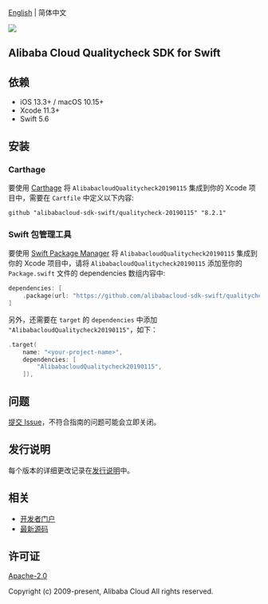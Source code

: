 [English](README.md) | 简体中文

![](https://aliyunsdk-pages.alicdn.com/icons/AlibabaCloud.svg)

## Alibaba Cloud Qualitycheck SDK for Swift

## 依赖

- iOS 13.3+ / macOS 10.15+
- Xcode 11.3+
- Swift 5.6

## 安装

### Carthage

要使用 [Carthage](https://github.com/Carthage/Carthage) 将 `AlibabacloudQualitycheck20190115` 集成到你的 Xcode 项目中，需要在 `Cartfile` 中定义以下内容:

```ogdl
github "alibabacloud-sdk-swift/qualitycheck-20190115" "8.2.1"
```

### Swift 包管理工具

要使用 [Swift Package Manager](https://swift.org/package-manager/) 将 `AlibabacloudQualitycheck20190115` 集成到你的 Xcode 项目中，请将 `AlibabacloudQualitycheck20190115` 添加至你的 `Package.swift` 文件的 dependencies 数组内容中:

```swift
dependencies: [
    .package(url: "https://github.com/alibabacloud-sdk-swift/qualitycheck-20190115.git", from: "8.2.1")
]
```

另外，还需要在 `target` 的 `dependencies` 中添加 `"AlibabacloudQualitycheck20190115"`，如下：

```swift
.target(
    name: "<your-project-name>",
    dependencies: [
        "AlibabacloudQualitycheck20190115",
    ]),
```

## 问题

[提交 Issue](https://github.com/alibabacloud-sdk-swift/qualitycheck-20190115/issues/new)，不符合指南的问题可能会立即关闭。

## 发行说明

每个版本的详细更改记录在[发行说明](./ChangeLog.txt)中。

## 相关

* [开发者门户](https://next.api.aliyun.com/home)
* [最新源码](https://github.com/alibabacloud-sdk-swift/qualitycheck-20190115)

## 许可证

[Apache-2.0](http://www.apache.org/licenses/LICENSE-2.0)

Copyright (c) 2009-present, Alibaba Cloud All rights reserved.
